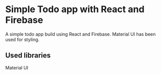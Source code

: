 # Simple Todo app with React and Firebase

A simple todo app build using React and Firebase. Material UI has been used for styling.

## Used libraries

Material UI

